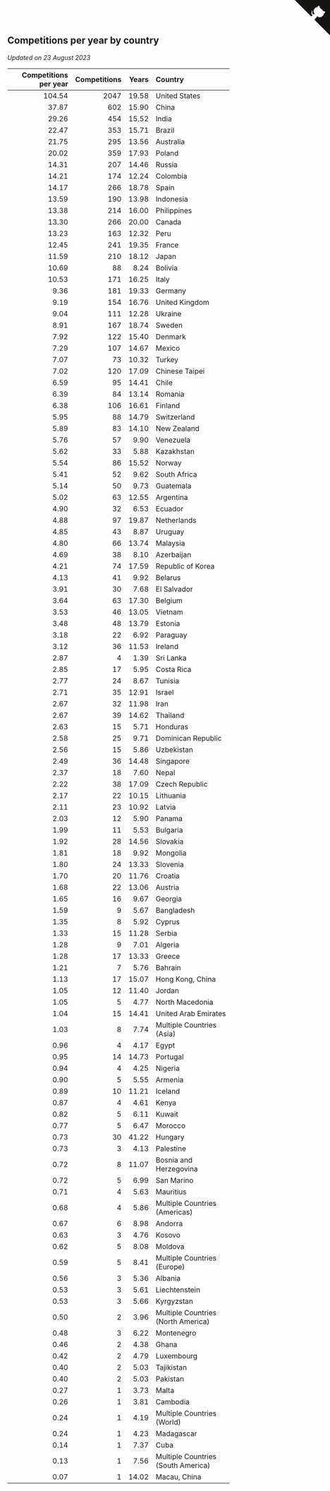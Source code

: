 ## Competitions per year by country

*Updated on 23 August 2023*

| Competitions per year | Competitions | Years | Country |
| ---: | ---: | ---: | :--- |
| 104.54 | 2047 | 19.58 | United States |
| 37.87 | 602 | 15.90 | China |
| 29.26 | 454 | 15.52 | India |
| 22.47 | 353 | 15.71 | Brazil |
| 21.75 | 295 | 13.56 | Australia |
| 20.02 | 359 | 17.93 | Poland |
| 14.31 | 207 | 14.46 | Russia |
| 14.21 | 174 | 12.24 | Colombia |
| 14.17 | 266 | 18.78 | Spain |
| 13.59 | 190 | 13.98 | Indonesia |
| 13.38 | 214 | 16.00 | Philippines |
| 13.30 | 266 | 20.00 | Canada |
| 13.23 | 163 | 12.32 | Peru |
| 12.45 | 241 | 19.35 | France |
| 11.59 | 210 | 18.12 | Japan |
| 10.69 | 88 | 8.24 | Bolivia |
| 10.53 | 171 | 16.25 | Italy |
| 9.36 | 181 | 19.33 | Germany |
| 9.19 | 154 | 16.76 | United Kingdom |
| 9.04 | 111 | 12.28 | Ukraine |
| 8.91 | 167 | 18.74 | Sweden |
| 7.92 | 122 | 15.40 | Denmark |
| 7.29 | 107 | 14.67 | Mexico |
| 7.07 | 73 | 10.32 | Turkey |
| 7.02 | 120 | 17.09 | Chinese Taipei |
| 6.59 | 95 | 14.41 | Chile |
| 6.39 | 84 | 13.14 | Romania |
| 6.38 | 106 | 16.61 | Finland |
| 5.95 | 88 | 14.79 | Switzerland |
| 5.89 | 83 | 14.10 | New Zealand |
| 5.76 | 57 | 9.90 | Venezuela |
| 5.62 | 33 | 5.88 | Kazakhstan |
| 5.54 | 86 | 15.52 | Norway |
| 5.41 | 52 | 9.62 | South Africa |
| 5.14 | 50 | 9.73 | Guatemala |
| 5.02 | 63 | 12.55 | Argentina |
| 4.90 | 32 | 6.53 | Ecuador |
| 4.88 | 97 | 19.87 | Netherlands |
| 4.85 | 43 | 8.87 | Uruguay |
| 4.80 | 66 | 13.74 | Malaysia |
| 4.69 | 38 | 8.10 | Azerbaijan |
| 4.21 | 74 | 17.59 | Republic of Korea |
| 4.13 | 41 | 9.92 | Belarus |
| 3.91 | 30 | 7.68 | El Salvador |
| 3.64 | 63 | 17.30 | Belgium |
| 3.53 | 46 | 13.05 | Vietnam |
| 3.48 | 48 | 13.79 | Estonia |
| 3.18 | 22 | 6.92 | Paraguay |
| 3.12 | 36 | 11.53 | Ireland |
| 2.87 | 4 | 1.39 | Sri Lanka |
| 2.85 | 17 | 5.95 | Costa Rica |
| 2.77 | 24 | 8.67 | Tunisia |
| 2.71 | 35 | 12.91 | Israel |
| 2.67 | 32 | 11.98 | Iran |
| 2.67 | 39 | 14.62 | Thailand |
| 2.63 | 15 | 5.71 | Honduras |
| 2.58 | 25 | 9.71 | Dominican Republic |
| 2.56 | 15 | 5.86 | Uzbekistan |
| 2.49 | 36 | 14.48 | Singapore |
| 2.37 | 18 | 7.60 | Nepal |
| 2.22 | 38 | 17.09 | Czech Republic |
| 2.17 | 22 | 10.15 | Lithuania |
| 2.11 | 23 | 10.92 | Latvia |
| 2.03 | 12 | 5.90 | Panama |
| 1.99 | 11 | 5.53 | Bulgaria |
| 1.92 | 28 | 14.56 | Slovakia |
| 1.81 | 18 | 9.92 | Mongolia |
| 1.80 | 24 | 13.33 | Slovenia |
| 1.70 | 20 | 11.76 | Croatia |
| 1.68 | 22 | 13.06 | Austria |
| 1.65 | 16 | 9.67 | Georgia |
| 1.59 | 9 | 5.67 | Bangladesh |
| 1.35 | 8 | 5.92 | Cyprus |
| 1.33 | 15 | 11.28 | Serbia |
| 1.28 | 9 | 7.01 | Algeria |
| 1.28 | 17 | 13.33 | Greece |
| 1.21 | 7 | 5.76 | Bahrain |
| 1.13 | 17 | 15.07 | Hong Kong, China |
| 1.05 | 12 | 11.40 | Jordan |
| 1.05 | 5 | 4.77 | North Macedonia |
| 1.04 | 15 | 14.41 | United Arab Emirates |
| 1.03 | 8 | 7.74 | Multiple Countries (Asia) |
| 0.96 | 4 | 4.17 | Egypt |
| 0.95 | 14 | 14.73 | Portugal |
| 0.94 | 4 | 4.25 | Nigeria |
| 0.90 | 5 | 5.55 | Armenia |
| 0.89 | 10 | 11.21 | Iceland |
| 0.87 | 4 | 4.61 | Kenya |
| 0.82 | 5 | 6.11 | Kuwait |
| 0.77 | 5 | 6.47 | Morocco |
| 0.73 | 30 | 41.22 | Hungary |
| 0.73 | 3 | 4.13 | Palestine |
| 0.72 | 8 | 11.07 | Bosnia and Herzegovina |
| 0.72 | 5 | 6.99 | San Marino |
| 0.71 | 4 | 5.63 | Mauritius |
| 0.68 | 4 | 5.86 | Multiple Countries (Americas) |
| 0.67 | 6 | 8.98 | Andorra |
| 0.63 | 3 | 4.76 | Kosovo |
| 0.62 | 5 | 8.08 | Moldova |
| 0.59 | 5 | 8.41 | Multiple Countries (Europe) |
| 0.56 | 3 | 5.36 | Albania |
| 0.53 | 3 | 5.61 | Liechtenstein |
| 0.53 | 3 | 5.66 | Kyrgyzstan |
| 0.50 | 2 | 3.96 | Multiple Countries (North America) |
| 0.48 | 3 | 6.22 | Montenegro |
| 0.46 | 2 | 4.38 | Ghana |
| 0.42 | 2 | 4.79 | Luxembourg |
| 0.40 | 2 | 5.03 | Tajikistan |
| 0.40 | 2 | 5.03 | Pakistan |
| 0.27 | 1 | 3.73 | Malta |
| 0.26 | 1 | 3.81 | Cambodia |
| 0.24 | 1 | 4.19 | Multiple Countries (World) |
| 0.24 | 1 | 4.23 | Madagascar |
| 0.14 | 1 | 7.37 | Cuba |
| 0.13 | 1 | 7.56 | Multiple Countries (South America) |
| 0.07 | 1 | 14.02 | Macau, China |


<a href="https://github.com/jonatanklosko/wca_statistics" class="github-corner" aria-label="View source on Github"><svg width="80" height="80" viewBox="0 0 250 250" style="fill:#151513; color:#fff; position: absolute; top: 0; border: 0; right: 0;" aria-hidden="true"><path d="M0,0 L115,115 L130,115 L142,142 L250,250 L250,0 Z"></path><path d="M128.3,109.0 C113.8,99.7 119.0,89.6 119.0,89.6 C122.0,82.7 120.5,78.6 120.5,78.6 C119.2,72.0 123.4,76.3 123.4,76.3 C127.3,80.9 125.5,87.3 125.5,87.3 C122.9,97.6 130.6,101.9 134.4,103.2" fill="currentColor" style="transform-origin: 130px 106px;" class="octo-arm"></path><path d="M115.0,115.0 C114.9,115.1 118.7,116.5 119.8,115.4 L133.7,101.6 C136.9,99.2 139.9,98.4 142.2,98.6 C133.8,88.0 127.5,74.4 143.8,58.0 C148.5,53.4 154.0,51.2 159.7,51.0 C160.3,49.4 163.2,43.6 171.4,40.1 C171.4,40.1 176.1,42.5 178.8,56.2 C183.1,58.6 187.2,61.8 190.9,65.4 C194.5,69.0 197.7,73.2 200.1,77.6 C213.8,80.2 216.3,84.9 216.3,84.9 C212.7,93.1 206.9,96.0 205.4,96.6 C205.1,102.4 203.0,107.8 198.3,112.5 C181.9,128.9 168.3,122.5 157.7,114.1 C157.9,116.9 156.7,120.9 152.7,124.9 L141.0,136.5 C139.8,137.7 141.6,141.9 141.8,141.8 Z" fill="currentColor" class="octo-body"></path></svg></a><style>.github-corner:hover .octo-arm{animation:octocat-wave 560ms ease-in-out}@keyframes octocat-wave{0%,100%{transform:rotate(0)}20%,60%{transform:rotate(-25deg)}40%,80%{transform:rotate(10deg)}}@media (max-width:500px){.github-corner:hover .octo-arm{animation:none}.github-corner .octo-arm{animation:octocat-wave 560ms ease-in-out}}</style>
